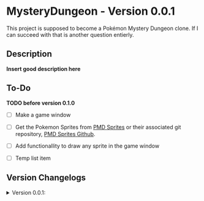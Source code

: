 # MysteryDungeon - Version 0.0.1
This project is supposed to become a Pokémon Mystery Dungeon clone. If I can succeed with that is another question entierly.

## Description
__Insert good description here__

## To-Do

__TODO before version 0.1.0__
- [ ] Make a game window
- [ ] Get the Pokemon Sprites from [PMD Sprites](https://sprites.pmdcollab.org/) or their associated git repository, [PMD Sprites Github](https://github.com/PMDCollab/SpriteCollab).
- [ ] Add functionallity to draw any sprite in the game window
- [ ] Temp list item


## Version Changelogs

<details>
<summary>Version 0.0.1:</summary>
<p>

Created the project and made this git repository. 

Created the base structure and some base files I want to use for the game in the form of a MVC pattern. The files are separated into different packages named accordingly. The plan is to have one "main" View/Controller/Model file that uses the other files within their respective packages to make the program work as intended. 

</p>
</details>
